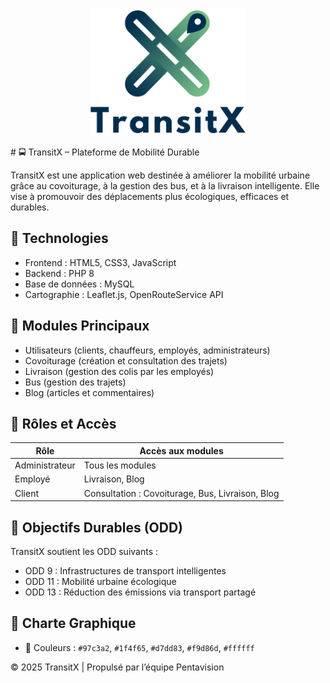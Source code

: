 <p align="center">
  <img src="./logo.png" alt="TransitX Logo" width="250"/>
</p># 🚍 TransitX – Plateforme de Mobilité Durable

TransitX est une application web destinée à améliorer la mobilité urbaine grâce au covoiturage, à la gestion des bus, et à la livraison intelligente. Elle vise à promouvoir des déplacements plus écologiques, efficaces et durables.

## 🔧 Technologies

- Frontend : HTML5, CSS3, JavaScript
- Backend : PHP 8
- Base de données : MySQL
- Cartographie : Leaflet.js, OpenRouteService API

## 🧩 Modules Principaux

- Utilisateurs (clients, chauffeurs, employés, administrateurs)
- Covoiturage (création et consultation des trajets)
- Livraison (gestion des colis par les employés)
- Bus (gestion des trajets)
- Blog (articles et commentaires)

## 👥 Rôles et Accès

| Rôle         | Accès aux modules                                             |
|--------------|---------------------------------------------------------------|
| Administrateur | Tous les modules                                             |
| Employé       | Livraison, Blog                                              |
| Client        | Consultation : Covoiturage, Bus, Livraison, Blog             |

## 🎯 Objectifs Durables (ODD)

TransitX soutient les ODD suivants :

- ODD 9 : Infrastructures de transport intelligentes
- ODD 11 : Mobilité urbaine écologique
- ODD 13 : Réduction des émissions via transport partagé

## 🎨 Charte Graphique

- 🎨 Couleurs : `#97c3a2`, `#1f4f65`, `#d7dd83`, `#f9d86d`, `#ffffff`

© 2025 TransitX | Propulsé par l’équipe Pentavision
